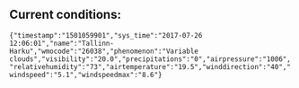 ## Current conditions: 
 ``` {"timestamp":"1501059901","sys_time":"2017-07-26 12:06:01","name":"Tallinn-Harku","wmocode":"26038","phenomenon":"Variable clouds","visibility":"20.0","precipitations":"0","airpressure":"1006","relativehumidity":"73","airtemperature":"19.5","winddirection":"40","windspeed":"5.1","windspeedmax":"8.6"} ```
